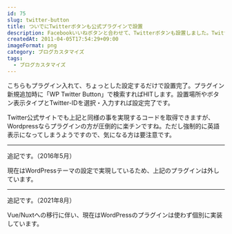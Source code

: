 ```yaml
---
id: 75
slug: twitter-button
title: ついでにTwitterボタンも公式プラグインで設置
description: Facebookいいねボタンと合わせて、Twitterボタンも設置しました。Twitter公式のプラグイン「WP Twitter Button」です。
createdAt: 2011-04-05T17:54:29+09:00
imageFormat: png
category: ブログカスタマイズ
tags:
  - ブログカスタマイズ
---
```


こちらもプラグイン入れて、ちょっとした設定するだけで設置完了。プラグイン新規追加時に「WP Twitter Button」で検索すればHITします。設置場所やボタン表示タイプとTwitter-IDを選択・入力すれば設定完了です。

<capture-image article-id="75" img-file-name="twitterPluginSet.png" caption="WP Twitter Button Plugin設定画面"></capture-image>

Twitter公式サイトでも上記と同様の事を実現するコードを取得できますが、Wordpressならプラグインの方が圧倒的に楽チンですね。ただし強制的に英語表示になってしまうようですので、気になる方は要注意です。

* * *

追記です。（2016年5月）

現在はWordPressテーマの設定で実現しているため、上記のプラグインは外しています。

* * *

追記です。（2021年8月）

Vue/Nuxtへの移行に伴い、現在はWordPressのプラグインは使わず個別に実装しています。
